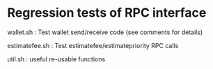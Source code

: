 Regression tests of RPC interface
=================================

wallet.sh : Test wallet send/receive code (see comments for details)

estimatefee.sh : Test estimatefee/estimatepriority RPC calls

util.sh : useful re-usable functions 
